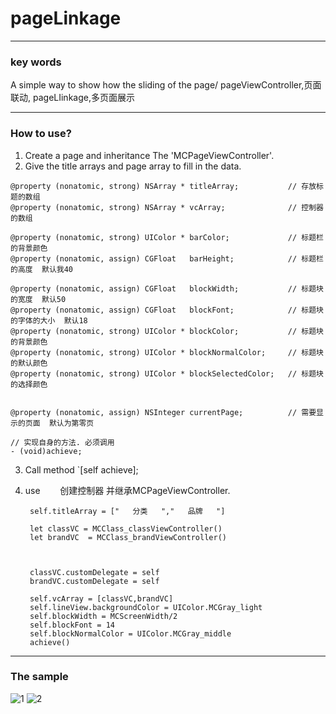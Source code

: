 # pageLinkage

***
### key words
A simple way to show how the sliding of the page/
pageViewController,页面联动, pageLIinkage,多页面展示


***
### How to use?
1. Create a page and inheritance The 'MCPageViewController'.
2. Give the title arrays and page array to fill in the data.
```
@property (nonatomic, strong) NSArray * titleArray;           // 存放标题的数组
@property (nonatomic, strong) NSArray * vcArray;              // 控制器的数组

@property (nonatomic, strong) UIColor * barColor;             // 标题栏的背景颜色
@property (nonatomic, assign) CGFloat   barHeight;            // 标题栏的高度  默认我40

@property (nonatomic, assign) CGFloat   blockWidth;           // 标题块的宽度  默认50
@property (nonatomic, assign) CGFloat   blockFont;            // 标题块的字体的大小  默认18
@property (nonatomic, strong) UIColor * blockColor;           // 标题块的背景颜色
@property (nonatomic, strong) UIColor * blockNormalColor;     // 标题块的默认颜色
@property (nonatomic, strong) UIColor * blockSelectedColor;   // 标题块的选择颜色


@property (nonatomic, assign) NSInteger currentPage;          // 需要显示的页面  默认为第零页

// 实现自身的方法. 必须调用
- (void)achieve;
```
3. Call method `[self achieve];

4. use
        创建控制器 并继承MCPageViewController.

        self.titleArray = ["   分类   ","   品牌   "]
        
        let classVC = MCClass_classViewController()
        let brandVC  = MCClass_brandViewController()
        
        
        
        classVC.customDelegate = self
        brandVC.customDelegate = self
        
        self.vcArray = [classVC,brandVC]
        self.lineView.backgroundColor = UIColor.MCGray_light
        self.blockWidth = MCScreenWidth/2
        self.blockFont = 14
        self.blockNormalColor = UIColor.MCGray_middle
        achieve()

***
### The sample
![1](https://github.com/mancongiOS/pageLinkage/blob/master/1.png)
![2](https://github.com/mancongiOS/pageLinkage/blob/master/2.png)
